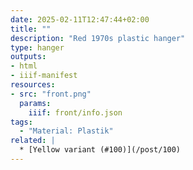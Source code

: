 ```yaml
---
date: 2025-02-11T12:47:44+02:00
title: ""
description: "Red 1970s plastic hanger"
type: hanger
outputs:
- html
- iiif-manifest
resources:
- src: "front.png"
  params:
    iiif: front/info.json
tags:
  - "Material: Plastik"
related: |
  * [Yellow variant (#100)](/post/100)
---
```

